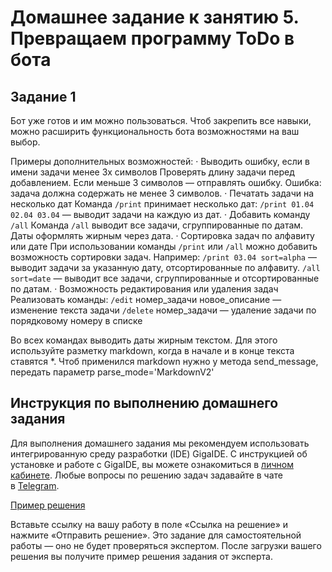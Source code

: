 # Домашнее задание к занятию 5. Превращаем программу ToDo в бота

## Задание 1

Бот уже готов и им можно пользоваться. Чтоб закрепить все навыки, можно расширить функциональность бота возможностями на ваш выбор.

Примеры дополнительных возможностей:
·	Выводить ошибку, если в имени задачи менее 3х символов
Проверять длину задачи перед добавлением. Если меньше 3 символов — отправлять ошибку.
Ошибка: задача должна содержать не менее 3 символов.
·	Печатать задачи на несколько дат
Команда `/print` принимает несколько дат: `/print 01.04 02.04 03.04` — выводит задачи на каждую из дат.
·	Добавить команду `/all`
Команда `/all` выводит все задачи, сгруппированные по датам. Даты оформлять жирным через дата.
·	Сортировка задач по алфавиту или дате
При использовании команды `/print` или `/all` можно добавить возможность сортировки задач.
Например:
`/print 03.04 sort=alpha` — выводит задачи за указанную дату, отсортированные по алфавиту.
`/all sort=date` — выводит все задачи, сгруппированные и отсортированные по датам.
·	Возможность редактирования или удаления задач
Реализовать команды:
`/edit` номер_задачи новое_описание — изменение текста задачи
`/delete` номер_задачи — удаление задачи по порядковому номеру в списке


Во всех командах выводить даты жирным текстом. Для этого используйте разметку markdown, когда в начале и в конце текста ставятся *. Чтоб применился markdown нужно у метода send_message, передать параметр parse_mode='MarkdownV2'


## Инструкция по выполнению домашнего задания

Для выполнения домашнего задания мы рекомендуем использовать интегрированную среду разработки (IDE) GigaIDE. С инструкцией об установке и работе с GigaIDE, вы можете ознакомиться в [личном кабинете](https://netology.ru/profile/program/pyfree-async/lessons/153987/lesson_items/2575585).
Любые вопросы по решению задач задавайте в чате в [Telegram](https://t.me/+CsPYupjDKONhZmMy).

[Пример решения](https://github.com/netology-code/pyfree-homeworks/tree/main/homeworks/solution/1)

Вставьте ссылку на вашу работу в поле «Ссылка на решение» и нажмите «Отправить решение». 
Это задание для самостоятельной работы — оно не будет проверяться экспертом. После загрузки вашего решения вы получите пример решения задания от эксперта.
